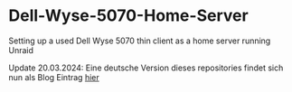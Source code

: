 # Dell-Wyse-5070-Home-Server
Setting up a used Dell Wyse 5070 thin client as a home server running Unraid

Update 20.03.2024: Eine deutsche Version dieses repositories findet sich nun als Blog Eintrag [hier](https://unraid.net/uncast](https://pflavio.github.io/posts/Unraid-auf-einem-Dell-Wyse-5070/)https://pflavio.github.io/posts/Unraid-auf-einem-Dell-Wyse-5070/)
